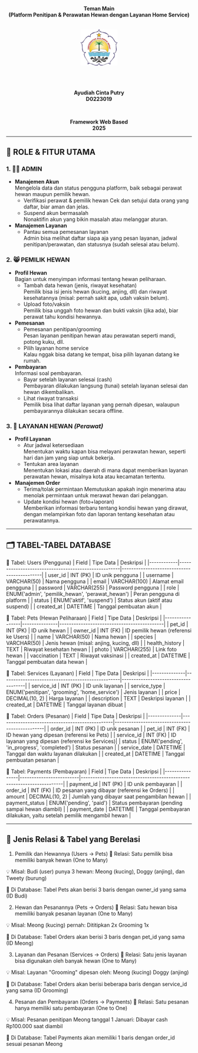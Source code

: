 <div align="center">

**Teman Main**   
**(Platform Penitipan & Perawatan Hewan dengan Layanan Home Service)** 

<br>

<img src="unsulbar.png" alt="Logo Kampus" width="100">

<br></br>

**Ayudiah Cinta Putry**    
**D0223019**   

<br>

**Framework Web Based**   
**2025** 

</div>

------

## 👥 **ROLE & FITUR UTAMA**  

### 1. 👩‍💻 **ADMIN**  
- **Manajemen Akun**  
Mengelola data dan status pengguna platform, baik sebagai perawat hewan maupun pemilik hewan.
  - Verifikasi perawat & pemilik hewan
Cek dan setujui data orang yang daftar, biar aman dan jelas.
  - Suspend akun bermasalah  
Nonaktifin akun yang bikin masalah atau melanggar aturan.
- **Manajemen Layanan**  
  - Pantau semua pemesanan layanan  
Admin bisa melihat daftar siapa aja yang pesan layanan, jadwal penitipan/perawatan, dan statusnya (sudah selesai atau belum).

### 2. 😸 **PEMILIK HEWAN**  
- **Profil Hewan**  
Bagian untuk menyimpan informasi tentang hewan peliharaan.
  - Tambah data hewan (jenis, riwayat kesehatan)  
Pemilik bisa isi jenis hewan (kucing, anjing, dll) dan riwayat kesehatannya (misal: pernah sakit apa, udah vaksin belum).
  - Upload foto/vaksin  
Pemilik bisa unggah foto hewan dan bukti vaksin (jika ada), biar perawat tahu kondisi hewannya.
- **Pemesanan**  
  - Pemesanan penitipan/grooming  
Pesan layanan penitipan hewan atau perawatan seperti mandi, potong kuku, dll.
  - Pilih layanan home service  
Kalau nggak bisa datang ke tempat, bisa pilih layanan datang ke rumah.
- **Pembayaran**  
Informasi soal pembayaran.
  - Bayar setelah layanan selesai (cash)  
Pembayaran dilakukan langsung (tunai) setelah layanan selesai dan hewan dikembalikan.
  - Lihat riwayat transaksi  
Pemilik bisa lihat daftar layanan yang pernah dipesan, walaupun pembayarannya dilakukan secara offline.

### 3. 🏡 **LAYANAN HEWAN** *(Perawat)*  
- **Profil Layanan**  
  - Atur jadwal ketersediaan  
Menentukan waktu kapan bisa melayani perawatan hewan, seperti hari dan jam yang siap untuk bekerja.
  - Tentukan area layanan  
Menentukan lokasi atau daerah di mana dapat memberikan layanan perawatan hewan, misalnya kota atau kecamatan tertentu.
- **Manajemen Order**  
  - Terima/tolak permintaan
Memutuskan apakah ingin menerima atau menolak permintaan untuk merawat hewan dari pelanggan.  
  - Update kondisi hewan (foto+laporan)  
Memberikan informasi terbaru tentang kondisi hewan yang dirawat, dengan melampirkan foto dan laporan tentang kesehatan atau perawatannya.
<!-- - **Pendapatan**  
  - Catatan komisi  
encatat berapa banyak komisi yang di dapat dari layanan, seperti penitipan atau grooming hewan.
  - Penarikan dana  
Setelah menerima komisi, Anda bisa menarik uang tersebut jika diperlukan. -->

------


## 🗂️ **TABEL-TABEL DATABASE**  

📄 Tabel: Users (Pengguna)
| Field      | Tipe Data                                           | Deskripsi                                 |
|------------|-----------------------------------------------------|--------------------------------------------|
| user_id    | INT (PK)                                            | ID unik pengguna                           |
| username   | VARCHAR(50)                                         | Nama pengguna                              |
| email      | VARCHAR(100)                                        | Alamat email pengguna                      |
| password   | VARCHAR(255)                                        | Password pengguna                          |
| role       | ENUM('admin', 'pemilik_hewan', 'perawat_hewan')    | Peran pengguna di platform                 |
| status     | ENUM('aktif', 'suspend')                            | Status akun (aktif atau suspend)           |
| created_at | DATETIME                                            | Tanggal pembuatan akun                     |

📄 Tabel: Pets (Hewan Peliharaan)
| Field           | Tipe Data     | Deskripsi                                 |
|-----------------|---------------|--------------------------------------------|
| pet_id          | INT (PK)      | ID unik hewan                              |
| owner_id        | INT (FK)      | ID pemilik hewan (referensi ke Users)      |
| name            | VARCHAR(50)   | Nama hewan                                 |
| species         | VARCHAR(50)   | Jenis hewan (misal: anjing, kucing, dll)   |
| health_history  | TEXT          | Riwayat kesehatan hewan                    |
| photo           | VARCHAR(255)  | Link foto hewan                            |
| vaccination     | TEXT          | Riwayat vaksinasi                          |
| created_at      | DATETIME      | Tanggal pembuatan data hewan               |

📄 Tabel: Services (Layanan)
| Field        | Tipe Data                                       | Deskripsi                          |
|--------------|--------------------------------------------------|-------------------------------------|
| service_id   | INT (PK)                                         | ID unik layanan                     |
| service_type | ENUM('penitipan', 'grooming', 'home_service')   | Jenis layanan                       |
| price        | DECIMAL(10, 2)                                   | Harga layanan                       |
| description  | TEXT                                             | Deskripsi layanan                   |
| created_at   | DATETIME                                         | Tanggal layanan dibuat              |

📄 Tabel: Orders (Pesanan)
| Field        | Tipe Data                                      | Deskripsi                                      |
|--------------|------------------------------------------------|------------------------------------------------|
| order_id     | INT (PK)                                       | ID unik pesanan                                |
| pet_id       | INT (FK)                                       | ID hewan yang dipesan (referensi ke Pets)      |
| service_id   | INT (FK)                                       | ID layanan yang dipesan (referensi ke Services)|
| status       | ENUM('pending', 'in_progress', 'completed')   | Status pesanan                                 |
| service_date | DATETIME                                       | Tanggal dan waktu layanan dilakukan            |
| created_at   | DATETIME                                       | Tanggal pembuatan pesanan                      |

📄 Tabel: Payments (Pembayaran)
| Field          | Tipe Data               | Deskripsi                                                           |
|----------------|-------------------------|----------------------------------------------------------------------|
| payment_id     | INT (PK)                | ID unik pembayaran                                                   |
| order_id       | INT (FK)                | ID pesanan yang dibayar (referensi ke Orders)                       |
| amount         | DECIMAL(10, 2)          | Jumlah yang dibayar saat pengambilan hewan                          |
| payment_status | ENUM('pending', 'paid') | Status pembayaran (pending sampai hewan diambil)                    |
| payment_date   | DATETIME                | Tanggal pembayaran dilakukan, yaitu setelah pemilik mengambil hewan |

<!-- 📄 Tabel: Commissions (Komisi)
| Field         | Tipe Data      | Deskripsi                                                   |
|---------------|----------------|--------------------------------------------------------------|
| commission_id | INT (PK)       | ID unik komisi                                               |
| perawat_id    | INT (FK)       | ID perawat yang menerima komisi (referensi ke Users)         |
| order_id      | INT (FK)       | ID pesanan yang menghasilkan komisi (referensi ke Orders)    |
| amount        | DECIMAL(10, 2) | Jumlah komisi yang diterima                                  |
| paid          | BOOLEAN        | Apakah komisi sudah dibayar atau belum                       |
| created_at    | DATETIME       | Tanggal komisi dicatat                                       |
 -->

------

## 🔗 **Jenis Relasi & Tabel yang Berelasi** 


1. Pemilik dan Hewannya (Users → Pets)
📌 Relasi: Satu pemilik bisa memiliki banyak hewan (One to Many)

💡 Misal:
Budi (user) punya 3 hewan: Meong (kucing), Doggy (anjing), dan Tweety (burung)

📂 Di Database:
Tabel Pets akan berisi 3 baris dengan owner_id yang sama (ID Budi)

2. Hewan dan Pesanannya (Pets → Orders)
📌 Relasi: Satu hewan bisa memiliki banyak pesanan layanan (One to Many)

💡 Misal:
Meong (kucing) pernah:
Dititipkan 2x
Grooming 1x

📂 Di Database:
Tabel Orders akan berisi 3 baris dengan pet_id yang sama (ID Meong)

3. Layanan dan Pesanan (Services → Orders)
📌 Relasi: Satu jenis layanan bisa digunakan oleh banyak hewan (One to Many)

💡 Misal:
Layanan "Grooming" dipesan oleh:
Meong (kucing)
Doggy (anjing)

📂 Di Database:
Tabel Orders akan berisi beberapa baris dengan service_id yang sama (ID Grooming)

4. Pesanan dan Pembayaran (Orders → Payments)
📌 Relasi: Satu pesanan hanya memiliki satu pembayaran (One to One)

💡 Misal:
Pesanan penitipan Meong tanggal 1 Januari:
Dibayar cash Rp100.000 saat diambil

📂 Di Database:
Tabel Payments akan memiliki 1 baris dengan order_id sesuai pesanan Meong

<!-- <p align="center"><a href="https://laravel.com" target="_blank"><img src="https://raw.githubusercontent.com/laravel/art/master/logo-lockup/5%20SVG/2%20CMYK/1%20Full%20Color/laravel-logolockup-cmyk-red.svg" width="400" alt="Laravel Logo"></a></p>

<p align="center">
<a href="https://github.com/laravel/framework/actions"><img src="https://github.com/laravel/framework/workflows/tests/badge.svg" alt="Build Status"></a>
<a href="https://packagist.org/packages/laravel/framework"><img src="https://img.shields.io/packagist/dt/laravel/framework" alt="Total Downloads"></a>
<a href="https://packagist.org/packages/laravel/framework"><img src="https://img.shields.io/packagist/v/laravel/framework" alt="Latest Stable Version"></a>
<a href="https://packagist.org/packages/laravel/framework"><img src="https://img.shields.io/packagist/l/laravel/framework" alt="License"></a>
</p>

## About Laravel

Laravel is a web application framework with expressive, elegant syntax. We believe development must be an enjoyable and creative experience to be truly fulfilling. Laravel takes the pain out of development by easing common tasks used in many web projects, such as:

- [Simple, fast routing engine](https://laravel.com/docs/routing).
- [Powerful dependency injection container](https://laravel.com/docs/container).
- Multiple back-ends for [session](https://laravel.com/docs/session) and [cache](https://laravel.com/docs/cache) storage.
- Expressive, intuitive [database ORM](https://laravel.com/docs/eloquent).
- Database agnostic [schema migrations](https://laravel.com/docs/migrations).
- [Robust background job processing](https://laravel.com/docs/queues).
- [Real-time event broadcasting](https://laravel.com/docs/broadcasting).

Laravel is accessible, powerful, and provides tools required for large, robust applications.

## Learning Laravel

Laravel has the most extensive and thorough [documentation](https://laravel.com/docs) and video tutorial library of all modern web application frameworks, making it a breeze to get started with the framework.

You may also try the [Laravel Bootcamp](https://bootcamp.laravel.com), where you will be guided through building a modern Laravel application from scratch.

If you don't feel like reading, [Laracasts](https://laracasts.com) can help. Laracasts contains thousands of video tutorials on a range of topics including Laravel, modern PHP, unit testing, and JavaScript. Boost your skills by digging into our comprehensive video library.

## Laravel Sponsors

We would like to extend our thanks to the following sponsors for funding Laravel development. If you are interested in becoming a sponsor, please visit the [Laravel Partners program](https://partners.laravel.com).

### Premium Partners

- **[Vehikl](https://vehikl.com/)**
- **[Tighten Co.](https://tighten.co)**
- **[Kirschbaum Development Group](https://kirschbaumdevelopment.com)**
- **[64 Robots](https://64robots.com)**
- **[Curotec](https://www.curotec.com/services/technologies/laravel/)**
- **[DevSquad](https://devsquad.com/hire-laravel-developers)**
- **[Redberry](https://redberry.international/laravel-development/)**
- **[Active Logic](https://activelogic.com)**

## Contributing

Thank you for considering contributing to the Laravel framework! The contribution guide can be found in the [Laravel documentation](https://laravel.com/docs/contributions).

## Code of Conduct

In order to ensure that the Laravel community is welcoming to all, please review and abide by the [Code of Conduct](https://laravel.com/docs/contributions#code-of-conduct).

## Security Vulnerabilities

If you discover a security vulnerability within Laravel, please send an e-mail to Taylor Otwell via [taylor@laravel.com](mailto:taylor@laravel.com). All security vulnerabilities will be promptly addressed.

## License

The Laravel framework is open-sourced software licensed under the [MIT license](https://opensource.org/licenses/MIT). -->